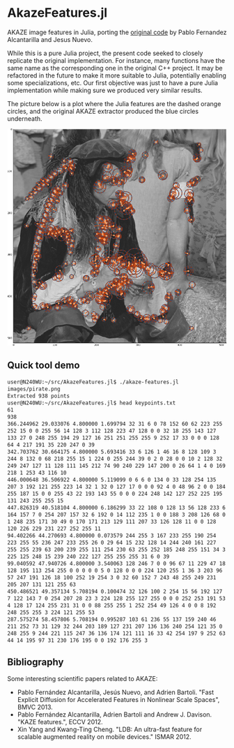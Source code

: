 # AkazeFeatures.jl
AKAZE image features in Julia, porting the [original code](https://github.com/pablofdezalc/akaze/) by Pablo Fernandez Alcantarilla and Jesus Nuevo.

While this is a pure Julia project, the present code seeked to closely replicate the original implementation. For instance, many functions have the same name as the corresponding one in the original C++ project. It may be refactored in the future to make it more suitable to Julia, potentially enabling some specializations, etc. Our first objective was just to have a pure Julia implementation while making sure we produced very similar results.

The picture below is a plot where the Julia features are the dashed orange circles, and the original AKAZE extractor produced the blue circles underneath.

![demo](https://raw.githubusercontent.com/nlw0/AKAZE.jl/master/piratakaze.png)

## Quick tool demo

    user@N240WU:~/src/AkazeFeatures.jl$ ./akaze-features.jl images/pirate.png
    Extracted 938 points
    user@N240WU:~/src/AkazeFeatures.jl$ head keypoints.txt
    61
    938
	366.244962 29.033076 4.800000 1.699794 32 31 6 0 78 152 60 62 223 255 252 15 0 0 255 56 14 128 3 112 128 223 47 128 0 0 32 18 255 143 127 133 27 0 248 255 194 29 127 16 251 251 255 255 9 252 17 33 0 0 0 128 64 4 217 191 35 220 247 0 39
	342.703762 30.664175 4.800000 5.693416 33 6 126 1 46 16 8 128 109 3 244 8 132 0 68 218 255 15 1 224 0 255 244 39 0 2 0 28 0 0 10 2 128 32 249 247 127 11 128 111 145 212 74 90 240 229 147 200 0 26 64 1 4 0 169 218 1 253 43 116 10
	446.000648 36.506922 4.800000 5.119099 0 6 6 0 134 0 33 128 254 135 207 3 192 121 255 223 14 32 1 32 0 127 17 0 0 0 92 4 0 48 96 2 0 0 184 255 187 15 0 0 255 43 22 193 143 55 0 0 0 224 248 142 127 252 225 195 131 243 255 255 15
	447.826319 40.518104 4.800000 6.186299 33 22 108 0 128 13 56 128 233 6 164 157 7 0 254 207 157 32 6 192 0 14 112 235 1 0 0 188 3 208 126 68 0 1 248 235 171 30 49 0 170 171 213 129 111 207 33 126 128 11 0 0 128 120 226 229 231 227 252 255 11
	94.402266 44.270693 4.800000 0.073579 244 255 3 167 233 255 190 254 223 255 55 236 247 233 255 26 0 29 64 15 232 128 14 244 240 161 227 255 255 239 63 200 239 255 111 254 230 63 255 252 185 248 255 151 34 3 225 125 248 15 239 240 222 127 255 255 255 31 6 0 39
	99.040592 47.940726 4.800000 3.540063 128 246 7 0 0 96 67 11 229 47 18 128 195 113 254 255 0 0 0 0 0 5 0 128 0 0 0 224 120 255 1 36 3 203 96 57 247 191 126 18 100 252 19 254 3 0 32 60 152 7 243 48 255 249 231 205 207 131 121 255 63
	450.486521 49.357134 5.708194 0.100474 32 126 100 2 254 15 56 192 127 7 122 143 7 0 254 207 28 23 3 224 128 255 127 255 0 0 0 252 253 191 53 4 128 17 124 255 231 31 0 0 88 255 255 1 252 254 49 126 4 0 0 8 192 248 255 255 3 224 121 255 53
	287.575274 58.457806 5.708194 0.995287 103 61 236 55 137 159 240 46 211 252 73 31 129 32 244 203 189 127 231 207 136 136 240 254 121 35 0 248 255 9 244 221 115 247 36 136 174 121 111 16 33 42 254 197 9 252 63 44 14 195 97 31 230 176 195 0 0 192 176 255 3

## Bibliography
Some interesting scientific papers related to AKAZE:

 - Pablo Fernández Alcantarilla, Jesús Nuevo, and Adrien Bartoli. "Fast Explicit Diffusion for Accelerated Features in Nonlinear Scale Spaces", BMVC 2013.
 - Pablo Fernández Alcantarilla, Adrien Bartoli and Andrew J. Davison. "KAZE features.", ECCV 2012.
 - Xin Yang and Kwang-Ting Cheng. "LDB: An ultra-fast feature for scalable augmented reality on mobile devices." ISMAR 2012.
